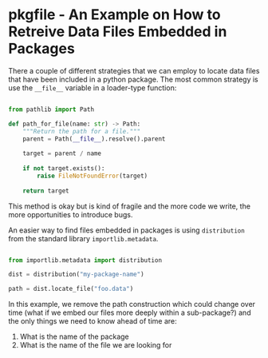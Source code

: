 # pkgfile - An Example on How to Retreive Data Files Embedded in Packages

There a couple of different strategies that we can employ to locate data
files that have been included in a python package. The most common strategy
is use the `__file__` variable in a loader-type function:

```python

from pathlib import Path

def path_for_file(name: str) -> Path:
	"""Return the path for a file."""
	parent = Path(__file__).resolve().parent
	
	target = parent / name
	
	if not target.exists():
		raise FileNotFoundError(target)
		
	return target
```

This method is okay but is kind of fragile and the more code we write,
the more opportunities to introduce bugs.

An easier way to find files embedded in packages is using
`distribution` from the standard library `importlib.metadata`.

```python

from importlib.metadata import distribution

dist = distribution("my-package-name")

path = dist.locate_file("foo.data")
```

In this example, we remove the path construction which could change
over time (what if we embed our files more deeply within a
sub-package?) and the only things we need to know ahead of time are:

1. What is the name of the package
2. What is the name of the file we are looking for



